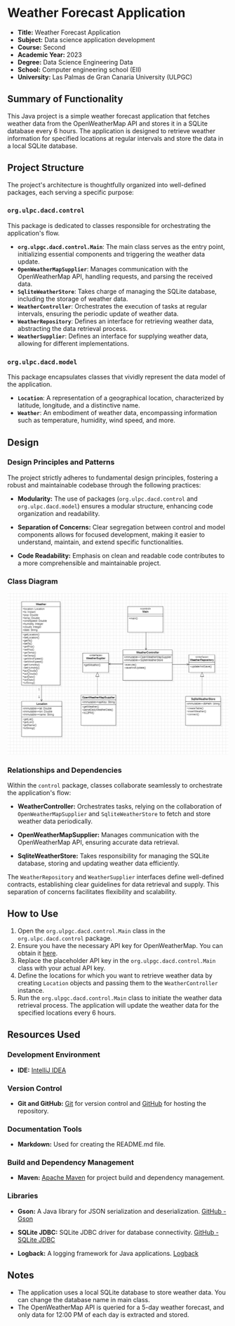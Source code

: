 # Weather Forecast Application

- **Title:** Weather Forecast Application
- **Subject:** Data science application development
- **Course:** Second
- **Academic Year:** 2023
- **Degree:** Data Science Engineering Data
- **School:** Computer engineering school (EII)
- **University:** Las Palmas de Gran Canaria University (ULPGC)

## Summary of Functionality

This Java project is a simple weather forecast application that fetches weather data from the OpenWeatherMap API and stores it in a SQLite database every 6 hours. The application is designed to retrieve weather information for specified locations at regular intervals and store the data in a local SQLite database.

## Project Structure

The project's architecture is thoughtfully organized into well-defined packages, each serving a specific purpose:

### `org.ulpc.dacd.control`

This package is dedicated to classes responsible for orchestrating the application's flow.

- **`org.ulpgc.dacd.control.Main`**: The main class serves as the entry point, initializing essential components and triggering the weather data update.
- **`OpenWeatherMapSupplier`**: Manages communication with the OpenWeatherMap API, handling requests, and parsing the received data.
- **`SqliteWeatherStore`**: Takes charge of managing the SQLite database, including the storage of weather data.
- **`WeatherController`**: Orchestrates the execution of tasks at regular intervals, ensuring the periodic update of weather data.
- **`WeatherRepository`**: Defines an interface for retrieving weather data, abstracting the data retrieval process.
- **`WeatherSupplier`**: Defines an interface for supplying weather data, allowing for different implementations.

### `org.ulpc.dacd.model`

This package encapsulates classes that vividly represent the data model of the application.

- **`Location`**: A representation of a geographical location, characterized by latitude, longitude, and a distinctive name.
- **`Weather`**: An embodiment of weather data, encompassing information such as temperature, humidity, wind speed, and more.

## Design

### Design Principles and Patterns

The project strictly adheres to fundamental design principles, fostering a robust and maintainable codebase through the following practices:

- **Modularity:** The use of packages (`org.ulpc.dacd.control` and `org.ulpc.dacd.model`) ensures a modular structure, enhancing code organization and readability.
  
- **Separation of Concerns:** Clear segregation between control and model components allows for focused development, making it easier to understand, maintain, and extend specific functionalities.

- **Code Readability:** Emphasis on clean and readable code contributes to a more comprehensible and maintainable project.

### Class Diagram

![Ejemplo](uml.jpg)

### Relationships and Dependencies

Within the `control` package, classes collaborate seamlessly to orchestrate the application's flow:

- **WeatherController:** Orchestrates tasks, relying on the collaboration of `OpenWeatherMapSupplier` and `SqliteWeatherStore` to fetch and store weather data periodically.

- **OpenWeatherMapSupplier:** Manages communication with the OpenWeatherMap API, ensuring accurate data retrieval.

- **SqliteWeatherStore:** Takes responsibility for managing the SQLite database, storing and updating weather data efficiently.

The `WeatherRepository` and `WeatherSupplier` interfaces define well-defined contracts, establishing clear guidelines for data retrieval and supply. This separation of concerns facilitates flexibility and scalability.



## How to Use

1. Open the `org.ulpgc.dacd.control.Main` class in the `org.ulpc.dacd.control` package.
2. Ensure you have the necessary API key for OpenWeatherMap. You can obtain it [here](https://openweathermap.org/appid).
3. Replace the placeholder API key in the `org.ulpgc.dacd.control.Main` class with your actual API key.
4. Define the locations for which you want to retrieve weather data by creating `Location` objects and passing them to the `WeatherController` instance.
5. Run the `org.ulpgc.dacd.control.Main` class to initiate the weather data retrieval process. The application will update the weather data for the specified locations every 6 hours.

## Resources Used

### Development Environment

- **IDE:** [IntelliJ IDEA](https://www.jetbrains.com/idea/)

### Version Control

- **Git and GitHub:** [Git](https://git-scm.com/) for version control and [GitHub](https://github.com/) for hosting the repository.

### Documentation Tools

- **Markdown:** Used for creating the README.md file.

### Build and Dependency Management

- **Maven:** [Apache Maven](https://maven.apache.org/) for project build and dependency management.

### Libraries

- **Gson:** A Java library for JSON serialization and deserialization. [GitHub - Gson](https://github.com/google/gson)
  
- **SQLite JDBC:** SQLite JDBC driver for database connectivity. [GitHub - SQLite JDBC](https://github.com/xerial/sqlite-jdbc)

- **Logback:** A logging framework for Java applications. [Logback](http://logback.qos.ch/)


## Notes

- The application uses a local SQLite database to store weather data. You can change the database name in main class.
- The OpenWeatherMap API is queried for a 5-day weather forecast, and only data for 12:00 PM of each day is extracted and stored.

